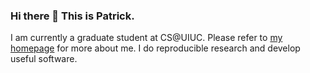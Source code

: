 ### Hi there 👋 This is Patrick.

I am currently a graduate student at CS@UIUC. Please refer to [my homepage](https://pat-jj.github.io/) for more about me.
I do reproducible research and develop useful software.
